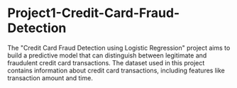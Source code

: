 # Project1-Credit-Card-Fraud-Detection
The "Credit Card Fraud Detection using Logistic Regression" project aims to build a predictive model that can distinguish between legitimate and fraudulent credit card transactions. 
The dataset used in this project contains information about credit card transactions, including features like transaction amount and time. 
